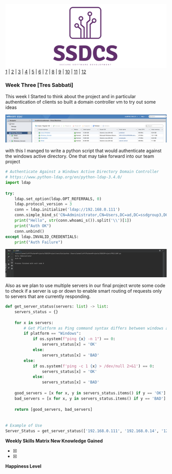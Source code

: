 ![Logo](Images/Logo.png)
[1](/MyPortfolio/SSDCS/Unit01.html) | [2](/MyPortfolio/SSDCS/Unit02.html) | [3](/MyPortfolio/SSDCS/Unit03.html) | [4](/MyPortfolio/SSDCS/Unit04.html) | [5](/MyPortfolio/SSDCS/Unit05.html) | [6](/MyPortfolio/SSDCS/Unit06.html) | [7](/MyPortfolio/SSDCS/Unit07.html) | [8](/MyPortfolio/SSDCS/Unit08.html) | [9](/MyPortfolio/SSDCS/Unit09.html) | [10](/MyPortfolio/SSDCS/Unit10.html) | [11](/MyPortfolio/SSDCS/Unit11.html) | [12](/MyPortfolio/SSDCS/Unit12.html)
### Week Three [Tres Sabbati]

This week I Started to think about the project and in particular authentication of clients so built a domain controller vm to try out some ideas 

![Logo](Images/ESXI.png)

with this I manged to write a python script that would authenticate against the windows active directory. One that may take forward into our team project

```python
# Authenticate Against a Windows Active Directory Domain Controller
# https://www.python-ldap.org/en/python-ldap-3.4.0/
import ldap

try:
    ldap.set_option(ldap.OPT_REFERRALS, 0)
    ldap.protocol_version = 3
    conn = ldap.initialize('ldap://192.168.0.111')
    conn.simple_bind_s('CN=Administrator,CN=Users,DC=ad,DC=ssdgroup3,DC=info', 'letmein')
    print("Hello", str(conn.whoami_s()).split('\\')[1])
    print("Auth OK")
    conn.unbind()
except ldap.INVALID_CREDENTIALS:
    print("Auth Failure")

```

![Logo](Images/LDAP.png)

Also as we plan to use multiple servers in our final project wrote some code to check if a server is up or down to enable smart routing of requests only to servers that are currently responding.

```python
def get_server_status(servers: list) -> list:
    servers_status = {}

    for x in servers:
        # Get Platform as Ping command syntax differs between windows and Unix/OSX
        if platform == "Windows":
            if os.system(f"ping {x} -n 1") == 0:
                servers_status[x] = 'OK'
            else:
                servers_status[x] = 'BAD'
        else:
            if os.system(f'ping -c 1 {x} > /dev/null 2>&1') == 0:
                servers_status[x] = 'OK'
            else:
                servers_status[x] = 'BAD'

    good_servers = [x for x, y in servers_status.items() if y == 'OK']
    bad_servers = [x for x, y in servers_status.items() if y == 'BAD']

    return [good_servers, bad_servers]


# Example of Use
Server_Status = get_server_status(['192.168.0.111', '192.168.0.14', '123.123.123.123'])
```

**Weekly Skills Matrix New Knowledge Gained**

- [x] 
- [x] 

**Happiness Level**
